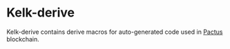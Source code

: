 # Kelk-derive

Kelk-derive contains derive macros for auto-generated code used in [Pactus](https://pactus.org/) blockchain.
